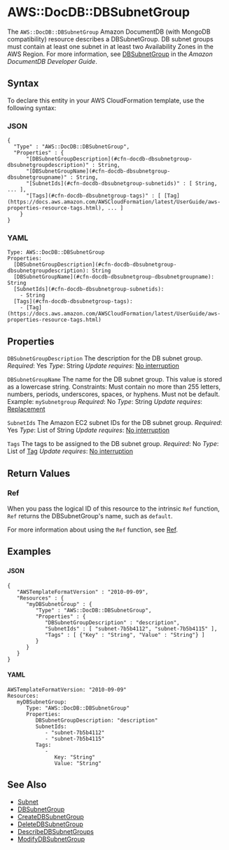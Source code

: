 # AWS::DocDB::DBSubnetGroup<a name="aws-resource-docdb-dbsubnetgroup"></a>

The `AWS::DocDB::DBSubnetGroup` Amazon DocumentDB \(with MongoDB compatibility\) resource describes a DBSubnetGroup\. DB subnet groups must contain at least one subnet in at least two Availability Zones in the AWS Region\. For more information, see [DBSubnetGroup](https://docs.aws.amazon.com/documentdb/latest/developerguide/API_DBSubnetGroup.html) in the *Amazon DocumentDB Developer Guide*\.

## Syntax<a name="aws-resource-docdb-dbsubnetgroup-syntax"></a>

To declare this entity in your AWS CloudFormation template, use the following syntax:

### JSON<a name="aws-resource-docdb-dbsubnetgroup-syntax.json"></a>

```
{
  "Type" : "AWS::DocDB::DBSubnetGroup",
  "Properties" : {
      "[DBSubnetGroupDescription](#cfn-docdb-dbsubnetgroup-dbsubnetgroupdescription)" : String,
      "[DBSubnetGroupName](#cfn-docdb-dbsubnetgroup-dbsubnetgroupname)" : String,
      "[SubnetIds](#cfn-docdb-dbsubnetgroup-subnetids)" : [ String, ... ],
      "[Tags](#cfn-docdb-dbsubnetgroup-tags)" : [ [Tag](https://docs.aws.amazon.com/AWSCloudFormation/latest/UserGuide/aws-properties-resource-tags.html), ... ]
    }
}
```

### YAML<a name="aws-resource-docdb-dbsubnetgroup-syntax.yaml"></a>

```
Type: AWS::DocDB::DBSubnetGroup
Properties:
  [DBSubnetGroupDescription](#cfn-docdb-dbsubnetgroup-dbsubnetgroupdescription): String
  [DBSubnetGroupName](#cfn-docdb-dbsubnetgroup-dbsubnetgroupname): String
  [SubnetIds](#cfn-docdb-dbsubnetgroup-subnetids):
    - String
  [Tags](#cfn-docdb-dbsubnetgroup-tags):
    - [Tag](https://docs.aws.amazon.com/AWSCloudFormation/latest/UserGuide/aws-properties-resource-tags.html)
```

## Properties<a name="aws-resource-docdb-dbsubnetgroup-properties"></a>

`DBSubnetGroupDescription`  <a name="cfn-docdb-dbsubnetgroup-dbsubnetgroupdescription"></a>
The description for the DB subnet group\.
*Required*: Yes
*Type*: String
*Update requires*: [No interruption](https://docs.aws.amazon.com/AWSCloudFormation/latest/UserGuide/using-cfn-updating-stacks-update-behaviors.html#update-no-interrupt)

`DBSubnetGroupName`  <a name="cfn-docdb-dbsubnetgroup-dbsubnetgroupname"></a>
The name for the DB subnet group\. This value is stored as a lowercase string\.
Constraints: Must contain no more than 255 letters, numbers, periods, underscores, spaces, or hyphens\. Must not be default\.
Example: `mySubnetgroup`
*Required*: No
*Type*: String
*Update requires*: [Replacement](https://docs.aws.amazon.com/AWSCloudFormation/latest/UserGuide/using-cfn-updating-stacks-update-behaviors.html#update-replacement)

`SubnetIds`  <a name="cfn-docdb-dbsubnetgroup-subnetids"></a>
The Amazon EC2 subnet IDs for the DB subnet group\.
*Required*: Yes
*Type*: List of String
*Update requires*: [No interruption](https://docs.aws.amazon.com/AWSCloudFormation/latest/UserGuide/using-cfn-updating-stacks-update-behaviors.html#update-no-interrupt)

`Tags`  <a name="cfn-docdb-dbsubnetgroup-tags"></a>
The tags to be assigned to the DB subnet group\.
*Required*: No
*Type*: List of [Tag](https://docs.aws.amazon.com/AWSCloudFormation/latest/UserGuide/aws-properties-resource-tags.html)
*Update requires*: [No interruption](https://docs.aws.amazon.com/AWSCloudFormation/latest/UserGuide/using-cfn-updating-stacks-update-behaviors.html#update-no-interrupt)

## Return Values<a name="aws-resource-docdb-dbsubnetgroup-return-values"></a>

### Ref<a name="aws-resource-docdb-dbsubnetgroup-return-values-ref"></a>

 When you pass the logical ID of this resource to the intrinsic `Ref` function, `Ref` returns the DBSubnetGroup's name, such as `default`\.

For more information about using the `Ref` function, see [Ref](https://docs.aws.amazon.com/AWSCloudFormation/latest/UserGuide/intrinsic-function-reference-ref.html)\.

## Examples<a name="aws-resource-docdb-dbsubnetgroup--examples"></a>

### <a name="aws-resource-docdb-dbsubnetgroup--examples--"></a>

#### JSON<a name="aws-resource-docdb-dbsubnetgroup--examples----json"></a>

```
{
   "AWSTemplateFormatVersion" : "2010-09-09",
   "Resources" : {
      "myDBSubnetGroup" : {
         "Type" : "AWS::DocDB::DBSubnetGroup",
         "Properties" : {
            "DBSubnetGroupDescription" : "description",
            "SubnetIds" : [ "subnet-7b5b4112", "subnet-7b5b4115" ],
            "Tags" : [ {"Key" : "String", "Value" : "String"} ]
         }
      }
   }
}
```

#### YAML<a name="aws-resource-docdb-dbsubnetgroup--examples----yaml"></a>

```
AWSTemplateFormatVersion: "2010-09-09"
Resources:
   myDBSubnetGroup:
      Type: "AWS::DocDB::DBSubnetGroup"
      Properties:
         DBSubnetGroupDescription: "description"
         SubnetIds:
            - "subnet-7b5b4112"
            - "subnet-7b5b4115"
         Tags:
            -
               Key: "String"
               Value: "String"
```

## See Also<a name="aws-resource-docdb-dbsubnetgroup--seealso"></a>
+  [Subnet](https://docs.aws.amazon.com/documentdb/latest/developerguide/API_Subnet.html)
+  [DBSubnetGroup](https://docs.aws.amazon.com/documentdb/latest/developerguide/API_DBSubnetGroup.html)
+  [CreateDBSubnetGroup](https://docs.aws.amazon.com/documentdb/latest/developerguide/API_CreateDBSubnetGroup.html)
+  [DeleteDBSubnetGroup](https://docs.aws.amazon.com/documentdb/latest/developerguide/API_DeleteDBSubnetGroup.html)
+  [DescribeDBSubnetGroups](https://docs.aws.amazon.com/documentdb/latest/developerguide/API_DescribeDBSubnetGroups.html)
+  [ModifyDBSubnetGroup](https://docs.aws.amazon.com/documentdb/latest/developerguide/API_ModifyDBSubnetGroup.html)
